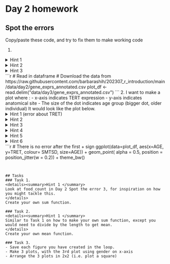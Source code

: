 # Day 2 homework
## Spot the errors
Copy/paste these code, and try to fix them to make working code

1. 
<details><summary>Hint 1 </summary> 
Use head(plot_df) to look at the beginning of plot_df.
</details>
<details><summary>Hint 2 </summary> 
What kind of separator is it? Use ?read.delim to find out what the default separator is.
</details>
<details><summary>Hint 3 </summary> 
You can use sep="," to change the default separator (see Task 5.4 for examples on how to import a .csv file)
</details>
```r
	# Read in dataframe
	# Download the data from https://raw.githubusercontent.com/barbarashih/202307_r_introduction/main/data/day2/gene_exprs_annotated.csv
	plot_df <- read.delim("data/day3/gene_exprs_annotated.csv")
```
2. 
I want to make a plot where :
- x-axis indicates TERT expression 
- y-axis indicates anatomical site 
- The size of the dot indicates age group (bigger dot, older individual)
It would look like the plot below.
<details><summary>Hint 1 (error about TRET) </summary> 
Double check the spelling of the gene name indicated in the code and the gene name in my example plot. Typos are a common source of error when plotting genes.
</details>
<details><summary>Hint 2 </summary> 
plot_df$AGE is currently a character vector. You need to create a column that is a numeric vector
</details>
<details><summary>Hint 3 </summary> 
You can use strsplit to split a value
</details>
<details><summary>Hint 4 </summary> 
Once you have done strsplit(plot_df$AGE, "-"), take the first value of each character vector in each element of the list (see Day3 Task 1.2).
</details>
<details><summary>Hint 5 </summary> 
Remember to convert the values from characters to numerics (see Day 1, Task 4.2).
</details>
<details><summary>Hint 6 </summary> 
Remember to change the plot value from AGE for size to this newly generated column. Make sure you haven't changed x axis away from AGE; if x-axis becomes numeric, the position=position_jitter(w=0.2) will have a minial effect. This bit of the code introudce random spread of points that is 0.2 in width. 
</details>
```r
	# There is no error after the first + sign
	ggplot(data=plot_df, aes(x=AGE, y=TRET, colour= SMTSD, size=AGE)) + geom_point( alpha = 0.5, position = position_jitter(w = 0.2))  + theme_bw()
	
```


## Tasks
### Task 1.
<details><summary>Hint 1 </summary> 
Look at food_count in Day 2 Spot the error 3, for inspiration on how you might tackle this.
</details>
Create your own sum function.

### Task 2.
<details><summary>Hint 1 </summary> 
Similar to Task 1 on how to make your own sum function, except you would need to divide by the length to get mean.
</details>
Create your own mean function.

### Task 3.
- Save each figure you have created in the loop.
- Make 3 plots, with the 3rd plot using gender on x-axis
- Arrange the 3 plots in 2x2 (i.e. plot a square)

